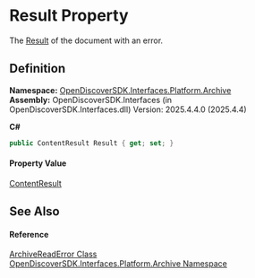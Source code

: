 # Result Property


The <a href="afc45d77-b73b-c2ea-47d8-95bb69deb137">Result</a> of the document with an error.



## Definition
**Namespace:** <a href="dcc346b4-4dbe-f061-4b93-52d6a0a6fe6f">OpenDiscoverSDK.Interfaces.Platform.Archive</a>  
**Assembly:** OpenDiscoverSDK.Interfaces (in OpenDiscoverSDK.Interfaces.dll) Version: 2025.4.4.0 (2025.4.4)

**C#**
``` C#
public ContentResult Result { get; set; }
```



#### Property Value
<a href="ff0037ea-a44f-2c8c-d4c2-7a636e133434">ContentResult</a>

## See Also


#### Reference
<a href="b9031582-4818-01ad-470e-4841821365a7">ArchiveReadError Class</a>  
<a href="dcc346b4-4dbe-f061-4b93-52d6a0a6fe6f">OpenDiscoverSDK.Interfaces.Platform.Archive Namespace</a>  
